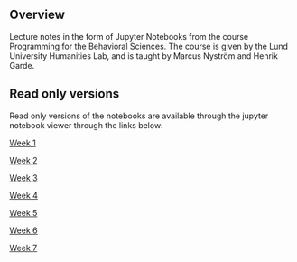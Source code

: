 <h2>Overview</h2>

Lecture notes in the form of Jupyter Notebooks from the course Programming for the Behavioral Sciences.
The course is given by the Lund University Humanities Lab, and is taught by Marcus Nyström and Henrik Garde.

<h2>Read only versions</h2>
Read only versions of the notebooks are available through the jupyter notebook viewer through the links below:

<a href="http://nbviewer.jupyter.org/github/marcus-nystrom/python_course/blob/master/Week1_lecture.ipynb">Week 1</a>

<a href="http://nbviewer.jupyter.org/github/marcus-nystrom/python_course/blob/master/Week2_lecture.ipynb">Week 2</a>

<a href="http://nbviewer.jupyter.org/github/marcus-nystrom/python_course/blob/master/Week3_lecture.ipynb">Week 3</a>

<a href="http://nbviewer.jupyter.org/github/marcus-nystrom/python_course/blob/master/Week4_lecture.ipynb">Week 4</a>

<a href="http://nbviewer.jupyter.org/github/marcus-nystrom/python_course/blob/master/Week5_lecture.ipynb">Week 5</a>

<a href="http://nbviewer.jupyter.org/github/marcus-nystrom/python_course/blob/master/Week6_lecture.ipynb">Week 6</a>

<a href="http://nbviewer.jupyter.org/github/marcus-nystrom/python_course/blob/master/Week7_lecture.ipynb">Week 7</a>

